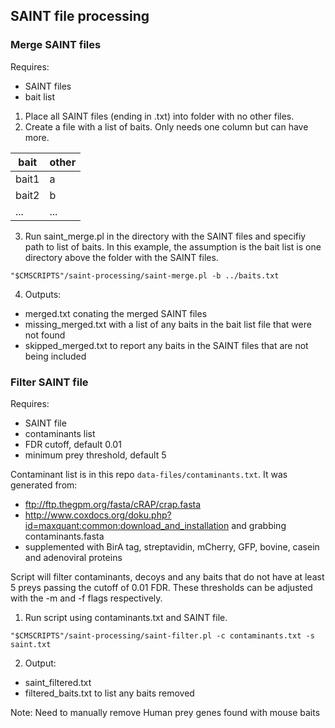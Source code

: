 ## SAINT file processing

### Merge SAINT files

Requires:
* SAINT files
* bait list

1. Place all SAINT files (ending in .txt) into folder with no other files.
2. Create a file with a list of baits. Only needs one column but can have more.

| bait  | other |
|-------|-------|
| bait1 | a     |
| bait2 | b     |
| ...   | ...   |

3. Run saint_merge.pl in the directory with the SAINT files and specifiy path to list of baits. In this example, the assumption is the bait list is one directory above the folder with the SAINT files.
```
"$CMSCRIPTS"/saint-processing/saint-merge.pl -b ../baits.txt
```

4. Outputs:
* merged.txt conating the merged SAINT files
* missing_merged.txt with a list of any baits in the bait list file that were not found
* skipped_merged.txt to report any baits in the SAINT files that are not being included

### Filter SAINT file

Requires:
* SAINT file
* contaminants list
* FDR cutoff, default 0.01
* minimum prey threshold, default 5

Contaminant list is in this repo `data-files/contaminants.txt`. It was generated from:
* ftp://ftp.thegpm.org/fasta/cRAP/crap.fasta 
* http://www.coxdocs.org/doku.php?id=maxquant:common:download_and_installation and grabbing contaminants.fasta
* supplemented with BirA tag, streptavidin, mCherry, GFP, bovine, casein and adenoviral proteins

Script will filter contaminants, decoys and any baits that do not have at least 5 preys passing the cutoff of 0.01 FDR. These thresholds can be adjusted with the -m and -f flags respectively.

1. Run script using contaminants.txt and SAINT file.
```
"$CMSCRIPTS"/saint-processing/saint-filter.pl -c contaminants.txt -s saint.txt
```

2. Output:
* saint_filtered.txt
* filtered_baits.txt to list any baits removed

Note: Need to manually remove Human prey genes found with mouse baits